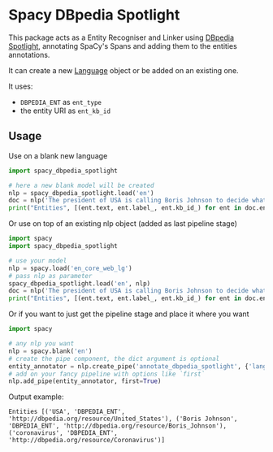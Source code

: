 # Spacy DBpedia Spotlight

This package acts as a Entity Recogniser and Linker using [DBpedia Spotlight](https://www.dbpedia-spotlight.org/), annotating SpaCy's Spans and adding them to the entities annotations.

It can create a new [Language](https://spacy.io/api/language) object or be added on an existing one.

It uses:

- `DBPEDIA_ENT` as `ent_type`
- the entity URI as `ent_kb_id`

## Usage

Use on a blank new language

```python
import spacy_dbpedia_spotlight

# here a new blank model will be created
nlp = spacy_dbpedia_spotlight.load('en')
doc = nlp('The president of USA is calling Boris Johnson to decide what to do about coronavirus')
print("Entities", [(ent.text, ent.label_, ent.kb_id_) for ent in doc.ents])
```

Or use on top of an existing nlp object (added as last pipeline stage)

```python
import spacy
import spacy_dbpedia_spotlight

# use your model
nlp = spacy.load('en_core_web_lg')
# pass nlp as parameter
spacy_dbpedia_spotlight.load('en', nlp)
doc = nlp('The president of USA is calling Boris Johnson to decide what to do about coronavirus')
print("Entities", [(ent.text, ent.label_, ent.kb_id_) for ent in doc.ents])
```

Or if you want to just get the pipeline stage and place it where you want

```python
import spacy

# any nlp you want
nlp = spacy.blank('en')
# create the pipe component, the dict argument is optional
entity_annotator = nlp.create_pipe('annotate_dbpedia_spotlight', {'language_code':'it'})
# add on your fancy pipeline with options like `first`
nlp.add_pipe(entity_annotator, first=True)
```

Output example:
```text
Entities [('USA', 'DBPEDIA_ENT', 'http://dbpedia.org/resource/United_States'), ('Boris Johnson', 'DBPEDIA_ENT', 'http://dbpedia.org/resource/Boris_Johnson'), ('coronavirus', 'DBPEDIA_ENT', 'http://dbpedia.org/resource/Coronavirus')]
```